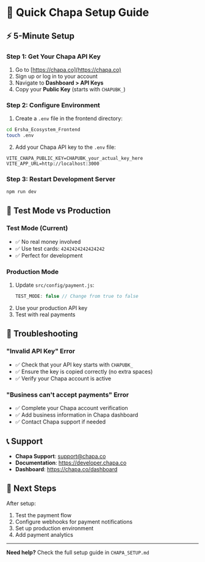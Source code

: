 # 🚀 Quick Chapa Setup Guide

## ⚡ 5-Minute Setup

### Step 1: Get Your Chapa API Key
1. Go to [https://chapa.co](https://chapa.co)
2. Sign up or log in to your account
3. Navigate to **Dashboard > API Keys**
4. Copy your **Public Key** (starts with `CHAPUBK_`)

### Step 2: Configure Environment
1. Create a `.env` file in the frontend directory:
```bash
cd Ersha_Ecosystem_Frontend
touch .env
```

2. Add your Chapa API key to the `.env` file:
```env
VITE_CHAPA_PUBLIC_KEY=CHAPUBK_your_actual_key_here
VITE_APP_URL=http://localhost:3000
```

### Step 3: Restart Development Server
```bash
npm run dev
```

## 🧪 Test Mode vs Production

### Test Mode (Current)
- ✅ No real money involved
- ✅ Use test cards: `4242424242424242`
- ✅ Perfect for development

### Production Mode
1. Update `src/config/payment.js`:
   ```javascript
   TEST_MODE: false // Change from true to false
   ```
2. Use your production API key
3. Test with real payments

## 🔧 Troubleshooting

### "Invalid API Key" Error
- ✅ Check that your API key starts with `CHAPUBK_`
- ✅ Ensure the key is copied correctly (no extra spaces)
- ✅ Verify your Chapa account is active

### "Business can't accept payments" Error
- ✅ Complete your Chapa account verification
- ✅ Add business information in Chapa dashboard
- ✅ Contact Chapa support if needed

## 📞 Support

- **Chapa Support**: support@chapa.co
- **Documentation**: https://developer.chapa.co
- **Dashboard**: https://chapa.co/dashboard

## 🎯 Next Steps

After setup:
1. Test the payment flow
2. Configure webhooks for payment notifications
3. Set up production environment
4. Add payment analytics

---

**Need help?** Check the full setup guide in `CHAPA_SETUP.md` 